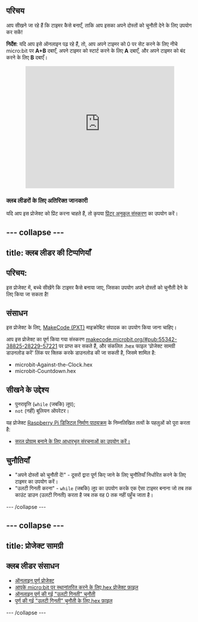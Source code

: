 ## परिचय

आप सीखने जा रहे हैं कि टाइमर कैसे बनाएँ, ताकि आप इसका अपने दोस्तों को चुनौती देने के लिए उपयोग कर सकें!

**निर्देश**: यदि आप इसे ऑनलाइन पढ़ रहे हैं, तो, आप अपने टाइमर को 0 पर सेट करने के लिए नीचे micro:bit पर **A+B** दबाएँ, अपने टाइमर को स्टार्ट करने के लिए **A** दबाएँ, और अपने टाइमर को बंद करने के लिए **B** दबाएँ।

<div class="trinket" style="width:400px;margin: 0 auto;">
<div style="position:relative;height:0;padding-bottom:81.97%;overflow:hidden;"><iframe style="position:absolute;top:0;left:0;width:100%;height:100%;" src="https://makecode.microbit.org/---run?id=_iRqcVkfXiffq" allowfullscreen="allowfullscreen" sandbox="allow-popups allow-scripts allow-same-origin" frameborder="0"></iframe></div>
</div>

### क्लब लीडरों के लिए अतिरिक्त जानकारी

यदि आप इस प्रोजेक्ट को प्रिंट करना चाहते हैं, तो कृपया [प्रिंटर अनुकूल संस्करण](https://projects.raspberrypi.org/hi-IN/projects/against-the-clock) का उपयोग करें।

--- collapse ---
---
title: क्लब लीडर की टिप्पणियाँ
---

## परिचय:

इस प्रोजेक्ट में, बच्चे सीखेंगे कि टाइमर कैसे बनाया जाए, जिसका उपयोग अपने दोस्तों को चुनौती देने के लिए किया जा सकता है!

## संसाधन

इस प्रोजेक्ट के लिए, [MakeCode (PXT)](http://jumpto.cc/pxt-new) माइक्रोबिट संपादक का उपयोग किया जाना चाहिए।

आप इस प्रोजेक्ट का पूर्ण किया गया संस्करण [makecode.microbit.org/#pub:55342-38825-28229-57221](https://makecode.microbit.org/#pub:55342-38825-28229-57221) पर प्राप्त कर सकते हैं, और संकलित .hex फाइल 'प्रोजेक्ट सामग्री डाउनलोड करें' लिंक पर क्लिक करके डाउनलोड की जा सकती है, जिसमे शामिल है:

* microbit-Against-the-Clock.hex
* microbit-Countdown.hex

## सीखने के उद्देश्य

* पुनरावृत्ति (`while` (जबकि) लूप);
* `not` (नहीं) बूलियन ऑपरेटर।

यह प्रोजेक्ट [Raspberry Pi डिजिटल निर्माण पाठ्यक्रम](http://rpf.io/curriculum) के निम्नलिखित तत्वों के पहलुओं को पूरा करता है:

* [सरल प्रोग्राम बनाने के लिए आधारभूत संरचनाओं का उपयोग करें।](https://www.raspberrypi.org/curriculum/programming/creator)

## चुनौतियाँ

* "अपने दोस्तों को चुनौती दें!" - दूसरों द्वारा पूर्ण किए जाने के लिए चुनौतियाँ निर्धारित करने के लिए टाइमर का उपयोग करें।
* "उलटी गिनती करना" - `while` (जबकि) लूप का उपयोग करके एक ऐसा टाइमर बनाना जो तब तक काउंट डाउन (उलटी गिनती) करता है जब तक वह 0 तक नहीं पहुँच जाता है।

--- /collapse ---

--- collapse ---
---
title: प्रोजेक्ट सामग्री
---

## क्लब लीडर संसाधन

* [ऑनलाइन पूर्ण प्रोजेक्ट](https://makecode.microbit.org/#pub:55342-38825-28229-57221)
* [आपके micro:bit पर स्थानांतरित करने के लिए.hex प्रोजेक्ट फ़ाइल](resources/microbit-Against-the-Clock.hex)
* [ऑनलाइन पूर्ण की गई "उलटी गिनती" चुनौती](https://makecode.microbit.org/#pub:69636-14914-13941-21768)
* [पूर्ण की गई "उलटी गिनती" चुनौती के लिए.hex फ़ाइल](resources/microbit-Countdown.hex)

--- /collapse ---
